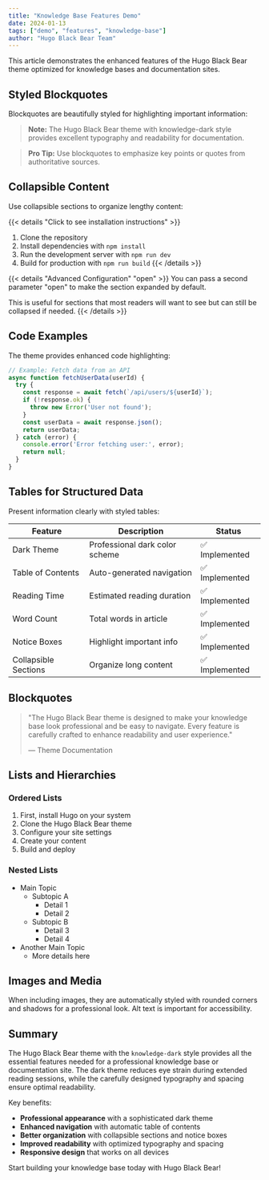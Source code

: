 ```yaml
---
title: "Knowledge Base Features Demo"
date: 2024-01-13
tags: ["demo", "features", "knowledge-base"]
author: "Hugo Black Bear Team"
---
```


This article demonstrates the enhanced features of the Hugo Black Bear theme optimized for knowledge bases and documentation sites.

## Styled Blockquotes

Blockquotes are beautifully styled for highlighting important information:

> **Note:** The Hugo Black Bear theme with knowledge-dark style provides excellent typography and readability for documentation.

> **Pro Tip:** Use blockquotes to emphasize key points or quotes from authoritative sources.

## Collapsible Content

Use collapsible sections to organize lengthy content:

{{< details "Click to see installation instructions" >}}
1. Clone the repository
2. Install dependencies with `npm install`
3. Run the development server with `npm run dev`
4. Build for production with `npm run build`
{{< /details >}}

{{< details "Advanced Configuration" "open" >}}
You can pass a second parameter "open" to make the section expanded by default.

This is useful for sections that most readers will want to see but can still be collapsed if needed.
{{< /details >}}

## Code Examples

The theme provides enhanced code highlighting:

```javascript
// Example: Fetch data from an API
async function fetchUserData(userId) {
  try {
    const response = await fetch(`/api/users/${userId}`);
    if (!response.ok) {
      throw new Error('User not found');
    }
    const userData = await response.json();
    return userData;
  } catch (error) {
    console.error('Error fetching user:', error);
    return null;
  }
}
```

## Tables for Structured Data

Present information clearly with styled tables:

| Feature | Description | Status |
|---------|-------------|--------|
| Dark Theme | Professional dark color scheme | ✅ Implemented |
| Table of Contents | Auto-generated navigation | ✅ Implemented |
| Reading Time | Estimated reading duration | ✅ Implemented |
| Word Count | Total words in article | ✅ Implemented |
| Notice Boxes | Highlight important info | ✅ Implemented |
| Collapsible Sections | Organize long content | ✅ Implemented |

## Blockquotes

> "The Hugo Black Bear theme is designed to make your knowledge base look professional and be easy to navigate. Every feature is carefully crafted to enhance readability and user experience."
>
> — Theme Documentation

## Lists and Hierarchies

### Ordered Lists

1. First, install Hugo on your system
2. Clone the Hugo Black Bear theme
3. Configure your site settings
4. Create your content
5. Build and deploy

### Nested Lists

- Main Topic
  - Subtopic A
    - Detail 1
    - Detail 2
  - Subtopic B
    - Detail 3
    - Detail 4
- Another Main Topic
  - More details here

## Images and Media

When including images, they are automatically styled with rounded corners and shadows for a professional look. Alt text is important for accessibility.

## Summary

The Hugo Black Bear theme with the `knowledge-dark` style provides all the essential features needed for a professional knowledge base or documentation site. The dark theme reduces eye strain during extended reading sessions, while the carefully designed typography and spacing ensure optimal readability.

Key benefits:
- **Professional appearance** with a sophisticated dark theme
- **Enhanced navigation** with automatic table of contents
- **Better organization** with collapsible sections and notice boxes
- **Improved readability** with optimized typography and spacing
- **Responsive design** that works on all devices

Start building your knowledge base today with Hugo Black Bear!

